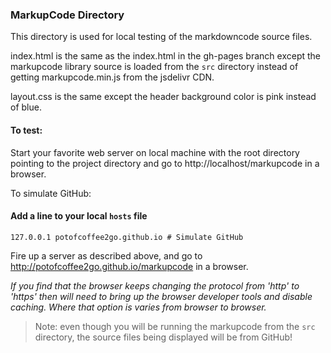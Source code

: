 ### MarkupCode Directory

This directory is used for local testing of the markdowncode source files.

index.html is the same as the index.html in the gh-pages branch except
the markupcode library source is loaded from the `src` directory instead
of getting markupcode.min.js from the jsdelivr CDN.

layout.css is the same except the header background color is pink instead
of blue.

#### To test:

Start your favorite web server on local machine with the root directory 
pointing to the project directory and go to http://localhost/markupcode
in a browser.

To simulate GitHub:

#### Add a line to your local `hosts` file

```
127.0.0.1 potofcoffee2go.github.io # Simulate GitHub
```

Fire up a server as described above, and go to
http://potofcoffee2go.github.io/markupcode in a browser.

*If you find that the browser keeps changing the protocol from 'http' to 'https'
then will need to bring up the browser developer tools and disable caching.
Where that option is varies from browser to browser.*

> Note: even though you will be running the markupcode from the `src` directory,
the source files being displayed will be from GitHub!


